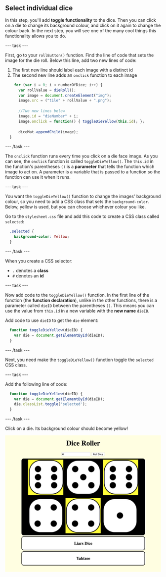 ## Select individual dice

In this step, you'll add **toggle functionality** to the dice. Then you can click on a die to change its background colour, and click on it again to change the colour back. In the next step, you will see one of the many cool things this functionality allows you to do.

--- task ---

First, go to your `rollButton()` function. Find the line of code that sets the image for the die roll. Below this line, add two new lines of code:
1. The first new line should label each image with a distinct id
1. The second new line adds an `onclick` function to each image

```javascript
    for (var i = 0; i < numberOfDice; i++) { 
      var rollValue = dieRoll();
      var image = document.createElement("img");
      image.src = ("tile" + rollValue + ".png");

      //Two new lines below
      image.id = "dieNumber" + i;
      image.onclick = function() { toggleDieYellow(this.id); };

      diceMat.appendChild(image);
  }
```

--- /task ---

The `onclick` function runs every time you click on a die face image. As you can see, the `onclick` function is called `toggleDieYellow()`. The `this.id` in the function's parentheses `()` is a **parameter** that tells the function which image to act on. A parameter is a variable that is passed to a function so the function can use it when it runs.

--- task ---

You want the `toggleDieYellow()` function to change the images' background colour, so you need to add a CSS class that sets the `background-color`. Below, yellow is used, but you can choose whichever colour you like.

Go to the `stylesheet.css` file and add this code to create a CSS class called `selected`:

```css
  .selected {
    background-color: Yellow;
  }
```

--- /task ---

When you create a CSS selector:
+ `.` denotes a **class**
+ `#` denotes an **id**

--- task ---

Now add code to the `toggleDieYellow()` function. In the first line of the function (the **function declaration**), unlike in the other functions, there is a parameter called `dieID` between the parentheses `()`. This means you can use the value from `this.id` in a new variable with the **new name** `dieID`.

Add code to use `dieID` to get the `die` element:

```javascript
  function toggleDieYellow(dieID) {
    var die = document.getElementById(dieID);
  }
```

--- /task ---

Next, you need make the `toggleDieYellow()` function toggle the `selected` CSS class.

--- task ---

Add the following line of code:

```javascript
  function toggleDieYellow(dieID) {
    var die = document.getElementById(dieID);
    die.classList.toggle('selected');
  }
```

--- /task ---

Click on a die. Its background colour should become yellow!

![Image of the project at the end of this step](images/step6Image.png)
